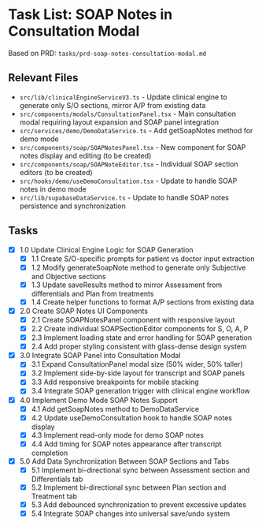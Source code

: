 # Task List: SOAP Notes in Consultation Modal

Based on PRD: `tasks/prd-soap-notes-consultation-modal.md`

## Relevant Files
- `src/lib/clinicalEngineServiceV3.ts` - Update clinical engine to generate only S/O sections, mirror A/P from existing data
- `src/components/modals/ConsultationPanel.tsx` - Main consultation modal requiring layout expansion and SOAP panel integration
- `src/services/demo/DemoDataService.ts` - Add getSoapNotes method for demo mode
- `src/components/soap/SOAPNotesPanel.tsx` - New component for SOAP notes display and editing (to be created)
- `src/components/soap/SOAPNoteEditor.tsx` - Individual SOAP section editors (to be created)
- `src/hooks/demo/useDemoConsultation.tsx` - Update to handle SOAP notes in demo mode
- `src/lib/supabaseDataService.ts` - Update to handle SOAP notes persistence and synchronization

## Tasks

- [x] 1.0 Update Clinical Engine Logic for SOAP Generation
  - [x] 1.1 Create S/O-specific prompts for patient vs doctor input extraction
  - [x] 1.2 Modify generateSoapNote method to generate only Subjective and Objective sections
  - [x] 1.3 Update saveResults method to mirror Assessment from differentials and Plan from treatments
  - [x] 1.4 Create helper functions to format A/P sections from existing data
- [x] 2.0 Create SOAP Notes UI Components
  - [x] 2.1 Create SOAPNotesPanel component with responsive layout
  - [x] 2.2 Create individual SOAPSectionEditor components for S, O, A, P
  - [x] 2.3 Implement loading state and error handling for SOAP generation
  - [x] 2.4 Add proper styling consistent with glass-dense design system
- [x] 3.0 Integrate SOAP Panel into Consultation Modal
  - [x] 3.1 Expand ConsultationPanel modal size (50% wider, 50% taller)
  - [x] 3.2 Implement side-by-side layout for transcript and SOAP panels
  - [x] 3.3 Add responsive breakpoints for mobile stacking
  - [x] 3.4 Integrate SOAP generation trigger with clinical engine workflow
- [x] 4.0 Implement Demo Mode SOAP Notes Support
  - [x] 4.1 Add getSoapNotes method to DemoDataService
  - [x] 4.2 Update useDemoConsultation hook to handle SOAP notes display
  - [x] 4.3 Implement read-only mode for demo SOAP notes
  - [x] 4.4 Add timing for SOAP notes appearance after transcript completion
- [x] 5.0 Add Data Synchronization Between SOAP Sections and Tabs
  - [x] 5.1 Implement bi-directional sync between Assessment section and Differentials tab
  - [x] 5.2 Implement bi-directional sync between Plan section and Treatment tab
  - [x] 5.3 Add debounced synchronization to prevent excessive updates
  - [x] 5.4 Integrate SOAP changes into universal save/undo system 